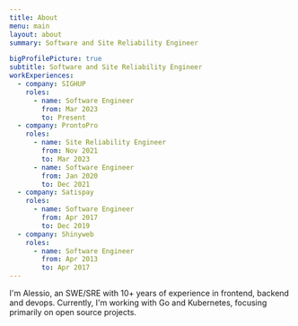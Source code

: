 ```yaml
---
title: About
menu: main
layout: about
summary: Software and Site Reliability Engineer

bigProfilePicture: true
subtitle: Software and Site Reliability Engineer
workExperiences:
  - company: SIGHUP
    roles:
      - name: Software Engineer
        from: Mar 2023
        to: Present
  - company: ProntoPro
    roles:
      - name: Site Reliability Engineer
        from: Nov 2021
        to: Mar 2023
      - name: Software Engineer
        from: Jan 2020
        to: Dec 2021
  - company: Satispay
    roles:
      - name: Software Engineer
        from: Apr 2017
        to: Dec 2019
  - company: Shinyweb
    roles:
      - name: Software Engineer
        from: Apr 2013
        to: Apr 2017
---
```


I'm Alessio, an SWE/SRE with 10+ years of experience in frontend, backend and devops. Currently, I'm working with Go and Kubernetes, focusing primarily on open source projects.
